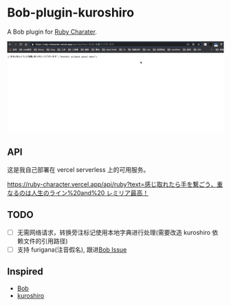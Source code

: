 # Bob-plugin-kuroshiro

A Bob plugin for [Ruby Charater](https://en.wikipedia.org/wiki/Ruby_character).

![quickstart](quickstart.gif)

## API

这是我自己部署在 vercel serverless 上的可用服务。

[https://ruby-character.vercel.app/api/ruby?text=感じ取れたら手を繋ごう、重なるのは人生のライン%20and%20 レミリア最高！](https://ruby-character.vercel.app/api/ruby?text=%E6%84%9F%E3%81%98%E5%8F%96%E3%82%8C%E3%81%9F%E3%82%89%E6%89%8B%E3%82%92%E7%B9%8B%E3%81%94%E3%81%86%E3%80%81%E9%87%8D%E3%81%AA%E3%82%8B%E3%81%AE%E3%81%AF%E4%BA%BA%E7%94%9F%E3%81%AE%E3%83%A9%E3%82%A4%E3%83%B3%20and%20%E3%83%AC%E3%83%9F%E3%83%AA%E3%82%A2%E6%9C%80%E9%AB%98%EF%BC%81)

## TODO

- [ ] 无需网络请求，转换旁注标记使用本地字典进行处理(需要改造 kuroshiro 依赖文件的引用路径)
- [ ] 支持 furigana(注音假名), 跟进[Bob Issue](https://github.com/ripperhe/Bob/issues/162)

## Inspired

- [Bob](https://github.com/ripperhe/Bob/)
- [kuroshiro](https://github.com/hexenq/kuroshiro/)
